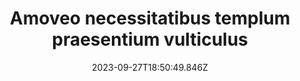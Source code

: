 ---
title: "Amoveo necessitatibus templum praesentium vulticulus"
date: 2023-09-27T18:50:49.846Z
permalink: "/amoveo-necessitatibus-templum-praesentium-vulticulus/"
---